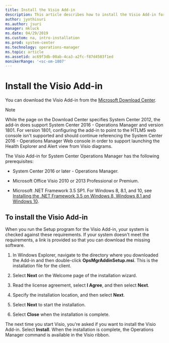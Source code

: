 ```yaml
---
title: Install the Visio Add-in
description: This article describes how to install the Visio Add-in for Microsoft Visio.
author: jyothisuri
ms.author: jsuri
manager: mkluck
ms.date: 04/29/2019
ms.custom: na, intro-installation
ms.prod: system-center
ms.technology: operations-manager
ms.topic: article
ms.assetid: ac69f3db-00ab-4ca3-a2fc-f87d4503f1ed
monikerRange: '<sc-om-1807'
---
```


# Install the Visio Add-in

You can download the Visio Add-in from the [Microsoft Download Center](https://www.microsoft.com/download/details.aspx?id=29268).  

>[!NOTE]
>While the page on the Download Center specifies System Center 2012, the add-in does support System Center 2016 - Operations Manager and version 1801. For version 1801, configuring the add-in to point to the HTLM5 web console isn't supported and should continue referencing the System Center 2016 - Operations Manager Web console in order to support launching the Health Explorer and Alert view from Visio diagrams.   
>

The Visio Add-in for System Center Operations Manager has the following prerequisites:  

-   System Center 2016 or later - Operations Manager.  

-   Microsoft Office Visio 2010 or 2013 Professional or Premium.  

-   Microsoft .NET Framework 3.5 SP1. For Windows 8, 8.1, and 10, see [Installing the .NET Framework 3.5 on Windows 8, Windows 8.1 and Windows 10](/dotnet/framework/install/dotnet-35-windows-10).

## To install the Visio Add-in

When you run the Setup program for the Visio Add-in, your system is checked against these requirements. If your system doesn't meet the requirements, a link is provided so that you can download the missing software.  

1.  In Windows Explorer, navigate to the directory where you downloaded the Add-in and then double-click **OpsMgrAddinSetup.msi**. This is the installation file for the client.  

2.  Select **Next** on the Welcome page of the installation wizard.  

3.  Read the license agreement, select **I Agree**, and then select **Next**.  

4.  Specify the installation location, and then select **Next**.  

5.  Select **Next** to start the installation.  

6.  Select **Close** when the installation is complete.  

The next time you start Visio, you're asked if you want to install the Visio Add-in. Select **Install**. When the installation is complete, the Operations Manager command is available in the Visio ribbon.
